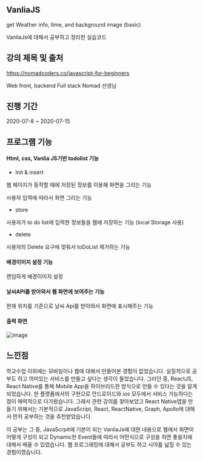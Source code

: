## VanliaJS
get Weather info, time, and background image (basic)


VanliaJs에 대해서 공부하고 정리한 실습코드


## 강의 제목 및 출처
https://nomadcoders.co/javascript-for-beginners

Web front, backend Full stack Nomad 선생님


## 진행 기간
2020-07-8 ~ 2020-07-15

## 프로그램 기능

#### Html, css, Vanlia JS기반 todolist 기능

- Init & insert

웹 페이지가 동작할 때에 저장된 정보를 이용해 화면을 그리는 기능

사용자 입력에 따라서 화면 그리는 기능

- store

사용자가 to do list에 입력한 정보들을 웹에 저장하는 기능 (local Storage 사용)


- delete

사용자의 Delete 요구에 맞춰서 toDoList 제거하는 기능


#### 배경이미지 설정 기능

랜덤하게 배경이미지 설정


#### 날씨API를 받아와서 웹 화면에 보여주는 기능

현재 위치를 기준으로 날씨 Api를 받아와서 화면에 표시해주는 기능  


#### 출력 화면 
![image](https://user-images.githubusercontent.com/44837403/114271533-c5b38280-9a4c-11eb-98c0-53f28d7eb6fa.png)


## 느낀점

 학교수업 이외에는 모바일이나 웹에 대해서 만들어본 경험이 없었습니다. 실질적으로 공부도 하고 의미있는 서비스를 만들고 싶다는 생각이 들었습니다.
그러던 중, ReactJS, React Native를 통해 Mobile App을 하이브리드한 방식으로 만들 수 있다는 것을 알게 되었습니다.
한 플랫폼에서의 구현으로 안드로이드와 ios 모두에서 서비스 가능하다는 점이 매력적으로 다가왔습니다.
 그래서 관련 강의를 찾아보았고 React Native앱을 만들기 위해서는 기본적으로 JavaScript, React, ReactNative, Graph, Apollo에 대해서 먼저 공부하는 것을 추천받았습니다.
  
  이 공부는 그 중, JavaScrpit에 기본이 되는 VanliaJs에 대한 내용으로 웹에서 화면이 어떻게 구성이
되고 Dynamic한 Event들에 따라서 어떤식으로 구성을 하면 좋을지에 대해서 배울 수 있었습니다.
웹 프로그래밍에 대해서 공부도 하고 시야를 넓힐 수 있는 경험이였습니다.






